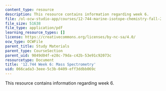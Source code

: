 ```yaml
---
content_type: resource
description: This resource contains information regarding week 6.
file: /ol-ocw-studio-app/courses/12-744-marine-isotope-chemistry-fall-2012/066cada33eee5c3b0409eff3ddbb069c_MIT12_744F12_Week6.pdf
file_size: 51638
file_type: application/pdf
learning_resource_types: []
license: https://creativecommons.org/licenses/by-nc-sa/4.0/
ocw_type: OCWFile
parent_title: Study Materials
parent_type: CourseSection
parent_uid: 9849d04f-e28c-79da-c42b-53e91c92073c
resourcetype: Document
title: '12.744 Week 6: Mass Spectrometry'
uid: 066cada3-3eee-5c3b-0409-eff3ddbb069c
---
```

This resource contains information regarding week 6.